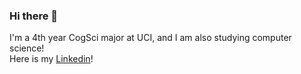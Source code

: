 ### Hi there 👋

I'm a 4th year CogSci major at UCI, and I am also studying computer science!  
Here is my [Linkedin](https://www.linkedin.com/in/crystal-popeney-8aabbb177/)!
<!--
**crystalpop/crystalpop** is a ✨ _special_ ✨ repository because its `README.md` (this file) appears on your GitHub profile.

Here are some ideas to get you started:

- 🔭 I’m currently working on ...
- 🌱 I’m currently learning ...
- 👯 I’m looking to collaborate on ...
- 🤔 I’m looking for help with ...
- 💬 Ask me about ...
- 📫 How to reach me: ...
- 😄 Pronouns: ...
- ⚡ Fun fact: ...
-->
